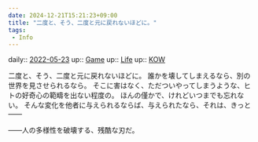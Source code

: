 ```yaml
---
date: 2024-12-21T15:21:23+09:00
title: "二度と、そう、二度と元に戻れないほどに。"
tags:
 - Info
---
```


daily:: [2022-05-23](Daily_Note/2022-05-23.md)
up:: [Game](../Bar/Novel/Topics/Game.md)
up:: [Life](../Bar/Novel/Chaos/Life.md)
up:: [KOW](../Bar/Novel/Nacaria/KOW.md)

二度と、そう、二度と元に戻れないほどに。
誰かを壊してしまえるなら、別の世界を見させられるなら。
そこに害はなく、ただついやってしまうような、ヒトの好奇心の範疇を出ない程度の。
ほんの僅かで、けれどいつまでも忘れない。
そんな変化を他者に与えられるならば、与えられたなら、それは、きっと――

――人の多様性を破壊する、残酷な刃だ。